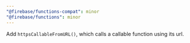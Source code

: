 ```yaml
---
"@firebase/functions-compat": minor
"@firebase/functions": minor
---
```


Add `httpsCallableFromURL()`, which calls a callable function using its url.
